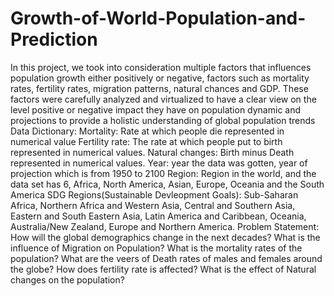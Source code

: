 # Growth-of-World-Population-and-Prediction
In this project, we took into consideration multiple factors that influences population growth either positively or negative, factors such as mortality rates, fertility rates, migration patterns, natural chances and GDP.
These factors were carefully analyzed and virtualized to have a clear view on the level positive or negative impact they have on population dynamic and projections to provide a holistic understanding of global population trends
Data Dictionary:
Mortality: Rate at which people die represented in numerical value
Fertility rate: The rate at which people put to birth represented in numerical values.
Natural changes: Birth minus Death represented in numerical values.
Year: year the data was gotten, year of projection which is from 1950 to 2100 
Region: Region in the world, and the data set has 6, Africa, North America, Asian, Europe, Oceania and the South America
SDG Regions(Sustainable Devleopment Goals): Sub-Saharan Africa, Northern Africa and Western Asia, Central and Southern Asia, Eastern and South Eastern Asia, Latin America and Caribbean, Oceania, Australia/New Zealand, Europe and Northern America.
Problem Statement:
How will the global demographics change in the next decades?
What is the influence of Migration on Population?
What is the mortality rates of the population?
What are the veers of Death rates of males and females around the globe?
How does fertility rate is affected?
What is the effect of Natural changes on the population?

